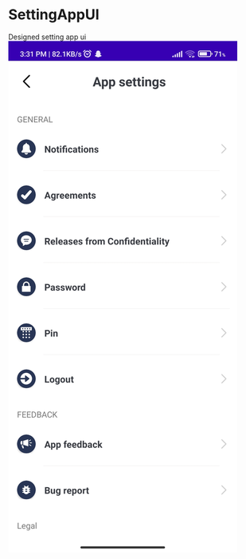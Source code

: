 # SettingAppUI
Designed setting app ui
![Screenshot](https://github.com/sourav2002/SettingAppUI/blob/master/settingapp.jpg?raw=true)
